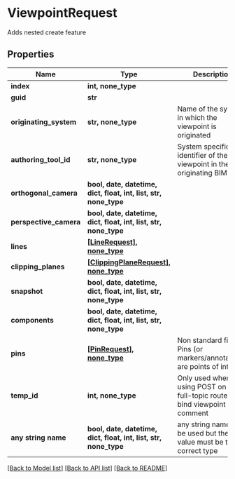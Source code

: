 # ViewpointRequest

Adds nested create feature

## Properties
Name | Type | Description | Notes
------------ | ------------- | ------------- | -------------
**index** | **int, none_type** |  | [optional] 
**guid** | **str** |  | [optional] 
**originating_system** | **str, none_type** | Name of the system in which the viewpoint is originated | [optional] 
**authoring_tool_id** | **str, none_type** | System specific identifier of the viewpoint in the originating BIM tool | [optional] 
**orthogonal_camera** | **bool, date, datetime, dict, float, int, list, str, none_type** |  | [optional] 
**perspective_camera** | **bool, date, datetime, dict, float, int, list, str, none_type** |  | [optional] 
**lines** | [**[LineRequest], none_type**](LineRequest.md) |  | [optional] 
**clipping_planes** | [**[ClippingPlaneRequest], none_type**](ClippingPlaneRequest.md) |  | [optional] 
**snapshot** | **bool, date, datetime, dict, float, int, list, str, none_type** |  | [optional] 
**components** | **bool, date, datetime, dict, float, int, list, str, none_type** |  | [optional] 
**pins** | [**[PinRequest], none_type**](PinRequest.md) | Non standard field. Pins (or markers/annotations) are points of interest | [optional] 
**temp_id** | **int, none_type** | Only used when using POST on the full-topic route to bind viewpoint with comment | [optional] 
**any string name** | **bool, date, datetime, dict, float, int, list, str, none_type** | any string name can be used but the value must be the correct type | [optional]

[[Back to Model list]](../README.md#documentation-for-models) [[Back to API list]](../README.md#documentation-for-api-endpoints) [[Back to README]](../README.md)


